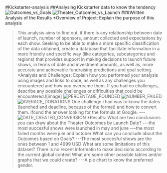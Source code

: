 #Kickstarter-analysis
##Analysing Kickstarter data to know the tendency
![Outcomes_vs_Goals](path/to/Outcomes_vs_Goals.PNG)
![Theater_Outcomes_vs_Launch](path/to/Theater_Outcomes_vs_Launch.PNG)
###Written Analysis of the Results
*Overview of Project: Explain the purpose of this analysis
>This analysis aims to find out, if there is any relationship between date of launch, number of sponsors, amount collected and expectations by each show. Seeking to be able to make a more specific classification of the data obtained, create a database that facilitate information in a more friendly and specific way (like categories, subcategories and regions) that provides support in making decisions to launch future shows, in terms of date and investment amounts, as well as, more accurate and achievable fundraising predictions and goal setting.
*Analysis and Challenges: Explain how you performed your analysis using images and links to code, as well as any challenges you encountered and how you overcame them. If you had no challenges, describe any possible challenges or difficulties that could be encountered.![image]
> ![PERCENTAGE_FOUNDED](path/to/PERCENTAGE_FOUNDED.png)
> ![NUMBER_FAILED](NUMBER_FAILED.png)
> ![AVERAGE_DONATIONS](AVERAGE_DONATIONS.png)
> One challenge i had was to know the dates (launched and deadline, because of the format) and how to convert them. Ifound the answer looking for the formula at Google.
---![DATE_CREATED_CONVERSION](path/to/DATE_CREATED_CONVERSION.png)
*Results:
>What are two conclusions you can draw about the Theater Outcomes by Launch Date?
---the most succesful shows were launched in may and june
---the most failed months were jule and october
>What can you conclude about the Outcomes based on Goals?
---The most succesful shows are the ones between 1 and 4999 USD
>What are some limitations of this dataset?
There is no recent informatin to make decisions according to the current global context
>What are some other possible tables and/or graphs that we could create?
---A pie chart to know the preferred gender.
